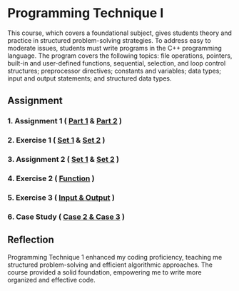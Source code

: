 # Programming Technique I
This course, which covers a foundational subject, gives students theory and practice in structured problem-solving strategies. To address easy to moderate issues, students must write programs in the C++ programming language. The program covers the following topics: file operations, pointers, built-in and user-defined functions, sequential, selection, and loop control structures; preprocessor directives; constants and variables; data types; input and output statements; and structured data types.


## Assignment 
### 1.  Assignment 1  ( [Part 1](https://github.com/TehRuQian/SECPH-Data-Engineering-UTM/blob/main/SECPH-Year1-Sem1/Programming%20Technique%201/Assignment%201%20Part%201.pdf) & [Part 2](https://github.com/TehRuQian/SECPH-Data-Engineering-UTM/blob/main/SECPH-Year1-Sem1/Programming%20Technique%201/Assignment%201%20Part%202.pdf) )
### 2. Exercise 1 ( [Set 1](https://github.com/TehRuQian/SECPH-Data-Engineering-UTM/blob/main/SECPH-Year1-Sem1/Programming%20Technique%201/Set%201%20exercise%201.cpp) & [Set 2](https://github.com/TehRuQian/SECPH-Data-Engineering-UTM/blob/main/SECPH-Year1-Sem1/Programming%20Technique%201/Set%202%20exercise%201.cpp) )
### 3. Assignment 2 ( [Set 1](https://github.com/TehRuQian/SECPH-Data-Engineering-UTM/blob/main/SECPH-Year1-Sem1/Programming%20Technique%201/Assignment%202%20set1.cpp) & [Set 2](https://github.com/TehRuQian/SECPH-Data-Engineering-UTM/blob/main/SECPH-Year1-Sem1/Programming%20Technique%201/assigment2set2.cpp) )

### 4. Exercise 2 ( [Function](https://github.com/TehRuQian/SECPH-Data-Engineering-UTM/blob/main/SECPH-Year1-Sem1/Programming%20Technique%201/Lab%20exercise%205.cpp) )
### 5. Exercise 3 ( [Input & Output](https://github.com/TehRuQian/SECPH-Data-Engineering-UTM/blob/main/SECPH-Year1-Sem1/Programming%20Technique%201/Lab%20exercise%20InputOutput.cpp) )
### 6. Case Study ( [Case 2 & Case 3](https://github.com/TehRuQian/pt1-case-study) )

## Reflection
  Programming Technique 1 enhanced my coding proficiency, teaching me structured problem-solving and efficient algorithmic approaches. The course provided a solid foundation, empowering me to write more organized and effective code.

